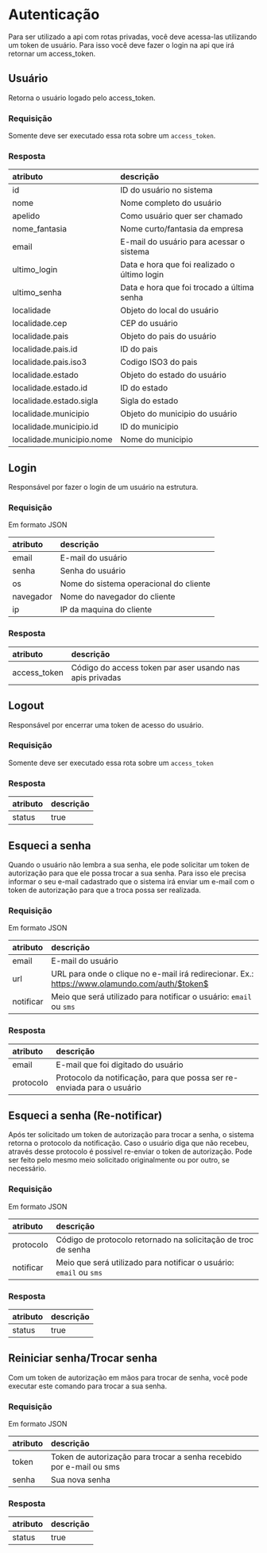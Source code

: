 # Autenticação

Para ser utilizado a api com rotas privadas, você deve acessa-las utilizando um token de usuário. 
Para isso você deve fazer o login na api que irá retornar um access_token.

## Usuário

<api method="get" uri="/auth/usuario" />

Retorna o usuário logado pelo access_token.

### Requisição

<tag text="auth" type="error"/> Somente deve ser executado essa rota sobre um `access_token`.

### Resposta

| atributo                  | descrição                                    |
|:--------------------------|:---------------------------------------------|
| id                        | ID do usuário no sistema                     |
| nome                      | Nome completo do usuário                     |
| apelido                   | Como usuário quer ser chamado                |
| nome_fantasia             | Nome curto/fantasia da empresa               |
| email                     | E-mail do usuário para acessar o sistema     |
| ultimo_login              | Data e hora que foi realizado o último login |
| ultimo_senha              | Data e hora que foi trocado a última senha   |
| localidade                | Objeto do local do usuário                   |
| localidade.cep            | CEP do usuário                               |
| localidade.pais           | Objeto do pais do usuário                    |
| localidade.pais.id        | ID do pais                                   |
| localidade.pais.iso3      | Codigo ISO3 do pais                          |
| localidade.estado         | Objeto do estado do usuário                  |
| localidade.estado.id      | ID do estado                                 |
| localidade.estado.sigla   | Sigla do estado                              |
| localidade.municipio      | Objeto do municipio do usuário               |
| localidade.municipio.id   | ID do municipio                              |
| localidade.municipio.nome | Nome do municipio                            |


## Login

<api method="post" uri="/auth/login" />

Responsável por fazer o login de um usuário na estrutura.

### Requisição

Em formato JSON

| atributo  | descrição                                     |
|:----------|:----------------------------------------------|
| email     | E-mail do usuário <Badge text="obrigatório"/> |
| senha     | Senha do usuário <Badge text="obrigatório"/>  |
| os        | Nome do sistema operacional do cliente        |
| navegador | Nome do navegador do cliente                  |
| ip        | IP da maquina do cliente                      |

### Resposta

| atributo     | descrição                                                |
|:-------------|:---------------------------------------------------------|
| access_token | Código do access token par aser usando nas apis privadas |


## Logout

<api method="post" uri="/auth/logout" />

Responsável por encerrar uma token de acesso do usuário.

### Requisição

<tag text="auth" type="error"/> Somente deve ser executado essa rota sobre um `access_token`

### Resposta

| atributo     | descrição                                                |
|:-------------|:---------------------------------------------------------|
| status       | true                                                     |


## Esqueci a senha

<api method="post" uri="/auth/esqueci-senha" />

Quando o usuário não lembra a sua senha, ele pode solicitar um token de autorização para que ele possa trocar a sua senha.
Para isso ele precisa informar o seu e-mail cadastrado que o sistema irá enviar um e-mail com o token de autorização para que a troca possa ser realizada.

### Requisição

Em formato JSON

| atributo  | descrição                                     |
|:----------|:----------------------------------------------|
| email     | E-mail do usuário <Badge text="obrigatório"/> |
| url       | URL para onde o clique no e-mail irá redirecionar. Ex.: https://www.olamundo.com/auth/$token$ <Badge text="obrigatório"/>  |
| notificar | Meio que será utilizado para notificar o usuário: `email` ou `sms`  |

### Resposta

| atributo     | descrição                                                              |
|:-------------|:-----------------------------------------------------------------------|
| email        | E-mail que foi digitado do usuário                                     |
| protocolo    | Protocolo da notificação, para que possa ser re-enviada para o usuário |


## Esqueci a senha (Re-notificar)

<api method="post" uri="/auth/esqueci-senha/notificar" />

Após ter solicitado um token de autorização para trocar a senha, o sistema retorna o protocolo da notificação. Caso o usuário diga que não recebeu, através desse protocolo é possivel re-enviar o token de autorização. Pode ser feito pelo mesmo meio solicitado originalmente ou por outro, se necessário.

### Requisição

Em formato JSON

| atributo  | descrição                                                                                 |
|:----------|:------------------------------------------------------------------------------------------|
| protocolo | Código de protocolo retornado na solicitação de troc de senha <Badge text="obrigatório"/> |
| notificar | Meio que será utilizado para notificar o usuário: `email` ou `sms`                        |

### Resposta

| atributo     | descrição                                                              |
|:-------------|:-----------------------------------------------------------------------|
| status       | true                                                                   |

## Reiniciar senha/Trocar senha

<api method="post" uri="/auth/reiniciar-senha" />

Com um token de autorização em mãos para trocar de senha, você pode executar este comando para trocar a sua senha.

### Requisição

Em formato JSON

| atributo  | descrição                                                                                       |
|:----------|:------------------------------------------------------------------------------------------------|
| token     | Token de autorização para trocar a senha recebido por e-mail ou sms <Badge text="obrigatório"/> |
| senha     | Sua nova senha <Badge text="obrigatório"/>                                                      |

### Resposta

| atributo     | descrição                                                              |
|:-------------|:-----------------------------------------------------------------------|
| status       | true                                                                   |
